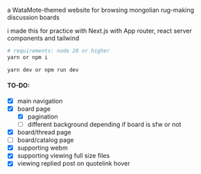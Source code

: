 a WataMote-themed website for browsing mongolian rug-making discussion boards

i made this for practice with Next.js with App router, react server components and tailwind

```bash
# requirements: node 20 or higher
yarn or npm i

yarn dev or npm run dev
```

#### TO-DO:

- [x] main navigation
- [x] board page
  - [x] pagination
  - [ ] different background depending if board is sfw or not
- [x] board/thread page
- [ ] board/catalog page
- [x] supporting webm
- [x] supporting viewing full size files
- [x] viewing replied post on quotelink hover